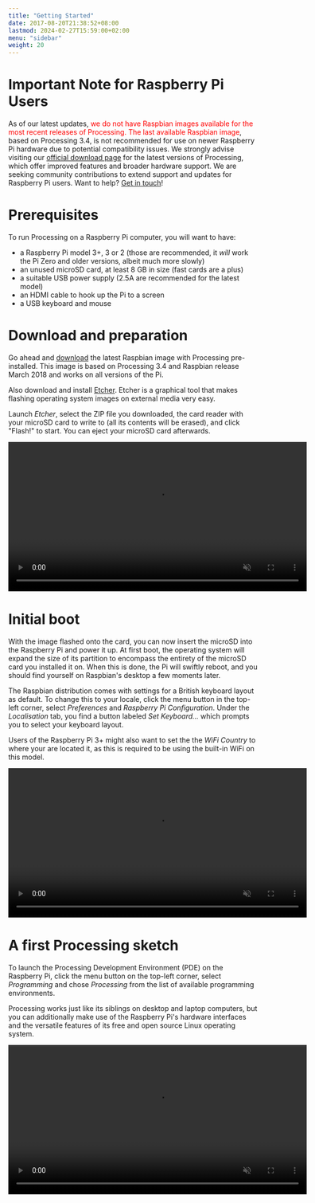 ```yaml
---
title: "Getting Started"
date: 2017-08-20T21:38:52+08:00
lastmod: 2024-02-27T15:59:00+02:00
menu: "sidebar"
weight: 20
---
```


# Important Note for Raspberry Pi Users

As of our latest updates, <span style="color:red">we do not have Raspbian images available for the most recent releases of Processing. The last available Raspbian image</span>, based on Processing 3.4, is not recommended for use on newer Raspberry Pi hardware due to potential compatibility issues. We strongly advise visiting our [official download page](https://processing.org/download) for the latest versions of Processing, which offer improved features and broader hardware support. We are seeking community contributions to extend support and updates for Raspberry Pi users. Want to help? [Get in touch](mailto:hello@processing.org)!

# Prerequisites

To run Processing on a Raspberry Pi computer, you will want to have:

-   a Raspberry Pi model 3+, 3 or 2 (those are recommended, it *will*
    work the Pi Zero and older versions, albeit much more slowly)
-   an unused microSD card, at least 8 GB in size (fast cards are a
    plus)
-   a suitable USB power supply (2.5A are recommended for the latest
    model)
-   an HDMI cable to hook up the Pi to a screen
-   a USB keyboard and mouse

# Download and preparation

Go ahead and [download](https://github.com/processing/processing/releases/download/processing-0265-3.4/processing-3.4-linux-raspbian.zip) the latest Raspbian image with Processing
pre-installed. This image is based on Processing 3.4 and Raspbian
release March 2018 and works on all versions of the Pi.



Also download and install [Etcher](https://etcher.io/). Etcher is a graphical tool that
makes flashing operating system images on external media very easy.

 

Launch *Etcher*, select the ZIP file you downloaded, the card reader
with your microSD card to write to (all its contents will be erased),
and click "Flash!" to start. You can eject your microSD card afterwards.

<video controls autoplay="" muted="" loop="" width="600"><source src="../media/gettingstarted_etcher.mp4" type="video/mp4"></video>


# Initial boot

With the image flashed onto the card, you can now insert the microSD
into the Raspberry Pi and power it up. At first boot, the operating
system will expand the size of its partition to encompass the entirety
of the microSD card you installed it on. When this is done, the Pi will
swiftly reboot, and you should find yourself on Raspbian's desktop a few
moments later.

The Raspbian distribution comes with settings for a British keyboard
layout as default. To change this to your locale, click the menu button
in the top-left corner, select *Preferences* and *Raspberry Pi
Configuration*. Under the *Localisation* tab, you find a button labeled
*Set Keyboard...* which prompts you to select your keyboard layout.

Users of the Raspberry Pi 3+ might also want to set the the *WiFi
Country* to where your are located it, as this is required to be using
the built-in WiFi on this model.
 
<video controls="" autoplay="" muted="" loop="" width="600" ><source src="../media/gettingstarted_preferences.mp4" type="video/mp4"></video>
 

# A first Processing sketch

To launch the Processing Development Environment (PDE) on the Raspberry
Pi, click the menu button on the top-left corner, select *Programming*
and chose *Processing* from the list of available programming
environments.

Processing works just like its siblings on desktop and laptop computers, but you can additionally make use of the Raspberry Pi's hardware interfaces and the versatile features of its free and open source Linux operating system.

<video controls="true" autoplay="" muted="" loop="" width="600"><source src="../media/gettingstarted_firstsketch.mp4" type="video/mp4"></video>